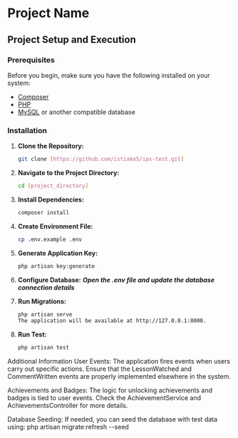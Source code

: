 # Project Name

## Project Setup and Execution

### Prerequisites

Before you begin, make sure you have the following installed on your system:

- [Composer](https://getcomposer.org/download/)
- [PHP](https://www.php.net/manual/en/install.php)
- [MySQL](https://dev.mysql.com/downloads/installer/) or another compatible database

### Installation

1. **Clone the Repository:**
   ```bash
   git clone [https://github.com/istiake5/ips-test.git]

2. **Navigate to the Project Directory:**
   ```bash
   cd [project_directory]

3. **Install Dependencies:**
   ```bash
   composer install

4. **Create Environment File:**
    ```bash
    cp .env.example .env

5. **Generate Application Key:**
   ```bash
   php artisan key:generate

6. **Configure Database:**
   ***Open the .env file and update the database connection details***

7. **Run Migrations:**
   ```bash
   php artisan serve
   The application will be available at http://127.0.0.1:8000.

8. **Run Test:**
   ```bash
   php artisan test

Additional Information
User Events:
The application fires events when users carry out specific actions. Ensure that the LessonWatched and CommentWritten events are properly implemented elsewhere in the system.

Achievements and Badges:
The logic for unlocking achievements and badges is tied to user events. Check the AchievementService and AchievementsController for more details.

Database Seeding:
If needed, you can seed the database with test data using:
php artisan migrate:refresh --seed











